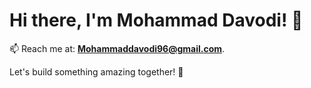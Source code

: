 # Hi there, I'm Mohammad Davodi! 👋
📫 Reach me at: **Mohammaddavodi96@gmail.com**.

Let's build something amazing together! 🚀
